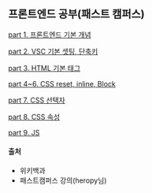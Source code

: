 ## 프론트엔드 공부(패스트 캠퍼스)

<a href="https://github.com/Jiyong95/Frontend-/blob/main/part1,2/README1.md"> part 1. 프론트엔드 기본 개념</a>

<a href="https://github.com/Jiyong95/Frontend-/blob/main/part1,2/README2.md"> part 2. VSC 기본 셋팅, 단축키</a>

<a href="https://github.com/Jiyong95/Frontend-/blob/main/part3/README.md"> part 3. HTML 기본 태그</a>

<a href="https://github.com/Jiyong95/Frontend-/blob/main/part4~6/README.md"> part 4~6. CSS reset, inline, Block</a>

<a href="https://github.com/Jiyong95/Frontend-/blob/main/part7/README.md"> part 7. CSS 선택자</a>

<a href="https://github.com/Jiyong95/Frontend-/blob/main/part8/README.md"> part 8. CSS 속성</a>

<a href="https://github.com/Jiyong95/Frontend-/blob/main/part9/README.md"> part 9. JS</a>

#### 출처
- 위키백과
- 패스트캠퍼스 강의(heropy님)
